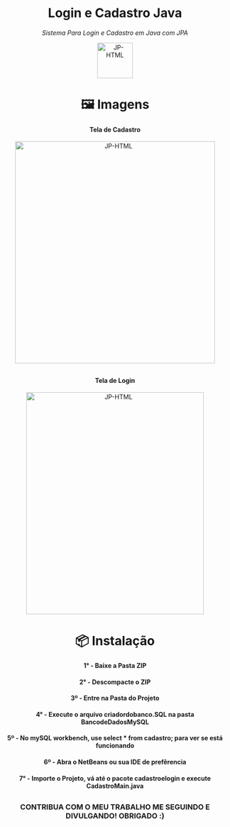 <div align="center" class="Header">


<h1>Login e Cadastro Java</h1>


<p align="center"> <i> Sistema Para Login e Cadastro em Java com JPA </i> </p>

<img align="center" alt="JP-HTML" height="80" width="80" src="https://cdn-icons.flaticon.com/png/512/1183/premium/1183669.png?token=exp=1659462405~hmac=5b03ca6b06360b4699d50a37a3c78600">


</div>

##
<div align="center" class="Gallery">


<h1>🖼️ Imagens </h1>

<h4 align="center">Tela de Cadastro </h4>
<img align="center" alt="JP-HTML" height="500" width="450" src="https://user-images.githubusercontent.com/71307203/182462016-8019bbef-3bac-40ca-8846-f9ddcd39dc73.png">

##
<h4>Tela de Login </h4>
<img align="center" alt="JP-HTML" height="500" width="400" src="https://user-images.githubusercontent.com/71307203/182430520-d9f6a0da-07ee-4c5f-9a57-9d12cd624f07.png">


</div>


<div align="center" class="Installation">

##
<h1>📦 Instalação</h1>

<h4>1° - Baixe a Pasta ZIP<h4>
<h4>2° - Descompacte o ZIP<h4>
<h4>3º - Entre na Pasta do Projeto<h4>
<h4>4° - Execute o arquivo criadordobanco.SQL na pasta BancodeDadosMySQL</h4>
<h4>5º - No mySQL workbench, use select * from cadastro; para ver se está funcionando</h4>
<h4>6º - Abra o NetBeans ou sua IDE de prefêrencia</h4>
<h4>7° - Importe o Projeto, vá até o pacote cadastroelogin e execute CadastroMain.java</h4>

</div>

##
<h3 align="center">CONTRIBUA COM O MEU TRABALHO ME SEGUINDO E DIVULGANDO! OBRIGADO :)</h3>
